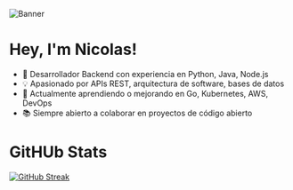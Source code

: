 ![Banner](https://marketplace.canva.com/EAFxJgXLyTg/2/0/1600w/canva-presentaci%C3%B3n-proyecto-creativo-de-video-juegos-pixel-divertido-azul-Tn3FVICda6U.jpg)

# Hey, I'm Nicolas!

* 🚀 Desarrollador Backend con experiencia en Python, Java, Node.js
* 💡 Apasionado por APIs REST, arquitectura de software, bases de datos
* 🔧 Actualmente aprendiendo o mejorando en Go, Kubernetes, AWS, DevOps
* 📚 Siempre abierto a colaborar en proyectos de código abierto  

# GitHUb Stats

[![GitHub Streak](https://github-readme-streak-stats.herokuapp.com?user=NicolasKQS&theme=dark&hide_border=FALSO&short_numbers=FALSO)](https://git.io/streak-stats)
